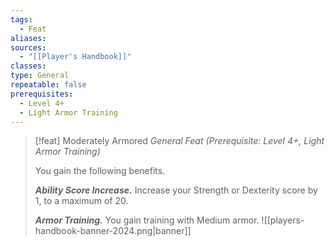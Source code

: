 ```yaml
---
tags:
  - Feat
aliases: 
sources:
  - "[[Player's Handbook]]"
classes: 
type: General
repeatable: false
prerequisites:
  - Level 4+
  - Light Armor Training
---
```

>[!feat] Moderately Armored
>_General Feat (Prerequisite: Level 4+, Light Armor Training)_
>
>You gain the following benefits.
>
>**_Ability Score Increase._** Increase your Strength or Dexterity score by 1, to a maximum of 20.
>
>**_Armor Training._** You gain training with Medium armor.
![[players-handbook-banner-2024.png|banner]]